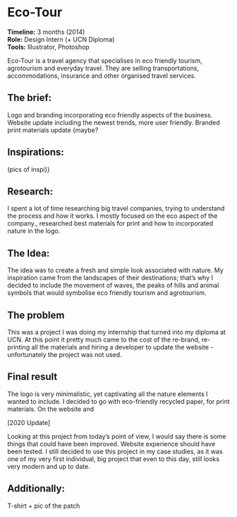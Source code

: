 # Eco-Tour

<p>
    <strong>Timeline:</strong> 3 months (2014)<br>
    <strong>Role:</strong> Design Intern (+ UCN Diploma)<br>
    <strong>Tools:</strong> Illustrator, Photoshop
</p>

Eco-Tour is a travel agency that specialises in eco friendly tourism, agrotourism
 and everyday travel. They are selling transportations, accommodations, insurance
and other organised travel services.

## The brief:

Logo and branding incorporating eco friendly aspects of the business.
Website update including the newest trends, more user friendly.
Branded print materials update
{maybe?

## Inspirations:

(pics of inspi)}

## Research:

I spent a lot of time researching big travel companies, trying to understand the
process and how it works. I mostly focused on the eco aspect of the company.,
researched best materials for print and how to incorporated nature in the logo.

## The Idea:

The idea was to create a fresh and simple look associated with nature. My
inspiration came from the landscapes of their destinations; that’s why I decided
to include the movement of waves, the peaks of hills and animal symbols that
would symbolise eco friendly tourism and agrotourism.

## The problem

This was a project I was doing my internship that turned into my diploma at UCN.
At this point it pretty much came to the cost of the re-brand, re-printing all the
materials and hiring a developer to update the website - unfortunately the
project was not used. 

## Final result

The logo is very minimalistic, yet captivating all the nature elements I wanted to
include. I decided to go with eco-friendly recycled paper, for print materials. On
the website and

[2020 Update]

Looking at this project from today’s point of view, I would say there is some things
that could have been improved. Website experience should have been tested. I
still decided to use this project in my case studies, as it was one of my very first
individual, big project that even to this day, still looks very modern and up to date.

## Additionally:

T-shirt + pic of the patch 